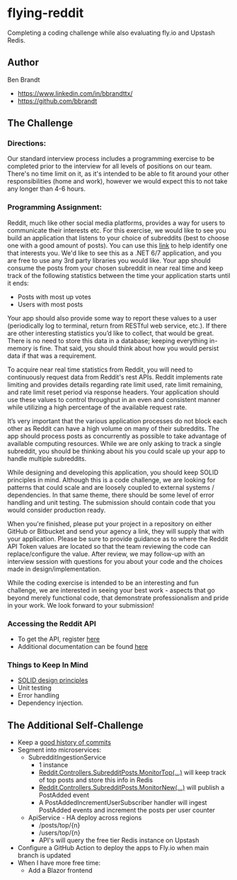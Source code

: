 # flying-reddit
Completing a coding challenge while also evaluating fly.io and Upstash Redis.

## Author
Ben Brandt
* https://www.linkedin.com/in/bbrandttx/
* https://github.com/bbrandt

## The Challenge
### Directions:
Our standard interview process includes a programming exercise to be completed prior to the interview for all levels of positions on our team. There's no time limit on it, as it's intended to be able to fit around your other responsibilities (home and work), however we would expect this to not take any longer than 4-6 hours.

### Programming Assignment:
Reddit, much like other social media platforms, provides a way for users to communicate their interests etc. For this exercise, we would like to see you build an application that listens to your choice of subreddits (best to choose one with a good amount of posts). You can use this [link](https://redditcharts.com/) to help identify one that interests you.  We'd like to see this as a .NET 6/7 application, and you are free to use any 3rd party libraries you would like.
Your app should consume the posts from your chosen subreddit in near real time and keep track of the following statistics between the time your application starts until it ends:
* Posts with most up votes
* Users with most posts

Your app should also provide some way to report these values to a user (periodically log to terminal, return from RESTful web service, etc.). If there are other interesting statistics you’d like to collect, that would be great. There is no need to store this data in a database; keeping everything in-memory is fine. That said, you should think about how you would persist data if that was a requirement.

To acquire near real time statistics from Reddit, you will need to continuously request data from Reddit's rest APIs.  Reddit implements rate limiting and provides details regarding rate limit used, rate limit remaining, and rate limit reset period via response headers.  Your application should use these values to control throughput in an even and consistent manner while utilizing a high percentage of the available request rate.

It’s very important that the various application processes do not block each other as Reddit can have a high volume on many of their subreddits.  The app should process posts as concurrently as possible to take advantage of available computing resources. While we are only asking to track a single subreddit, you should be thinking about his you could scale up your app to handle multiple subreddits.

While designing and developing this application, you should keep SOLID principles in mind. Although this is a code challenge, we are looking for patterns that could scale and are loosely coupled to external systems / dependencies. In that same theme, there should be some level of error handling and unit testing. The submission should contain code that you would consider production ready.

When you're finished, please put your project in a repository on either GitHub or Bitbucket and send your agency a link, they will supply that with your application. Please be sure to provide guidance as to where the Reddit API Token values are located so that the team reviewing the code can replace/configure the value. After review, we may follow-up with an interview session with questions for you about your code and the choices made in design/implementation.

While the coding exercise is intended to be an interesting and fun challenge, we are interested in seeing your best work - aspects that go beyond merely functional code, that demonstrate professionalism and pride in your work.  We look forward to your submission!

### Accessing the Reddit API
* To get the API, register [here](https://www.reddit.com/wiki/api/)
* Additional documentation can be found [here](https://www.reddit.com/dev/api/)

### Things to Keep In Mind
* [SOLID design principles](https://stackoverflow.blog/2021/11/01/why-solid-principles-are-still-the-foundation-for-modern-software-architecture/)
* Unit testing
* Error handling
* Dependency injection. 

## The Additional Self-Challenge
* Keep a [good history of commits](https://gist.github.com/robertpainsi/b632364184e70900af4ab688decf6f53)
* Segment into microservices:
   * SubredditIngestionService
      * 1 instance
      * [Reddit.Controllers.SubredditPosts.MonitorTop(...)](https://sirkris.github.io/Reddit.NET/reference/html/class_reddit_1_1_controllers_1_1_subreddit_posts.html#a75bdb7db92d9638b63eebf3930c031f1) will keep track of top posts and store this info in Redis
      * [Reddit.Controllers.SubredditPosts.MonitorNew(...)](https://sirkris.github.io/Reddit.NET/reference/html/class_reddit_1_1_controllers_1_1_subreddit_posts.html#ae769a8d5c57bc3574424fd18616b221b) will publish a PostAdded event
      * A PostAddedIncrementUserSubscriber handler will ingest PostAdded events and increment the posts per user counter
   * ApiService - HA deploy across regions
      * /posts/top/{n}
      * /users/top/{n}
      * API's will query the free tier Redis instance on Upstash
* Configure a GitHub Action to deploy the apps to Fly.io when main branch is updated
* When I have more free time:
   * Add a Blazor frontend

